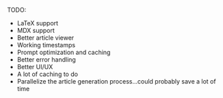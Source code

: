 TODO:
- LaTeX support
- MDX support
- Better article viewer
- Working timestamps
- Prompt optimization and caching   
- Better error handling
- Better UI/UX
- A lot of caching to do
- Parallelize the article generation process...could probably save a lot of time
